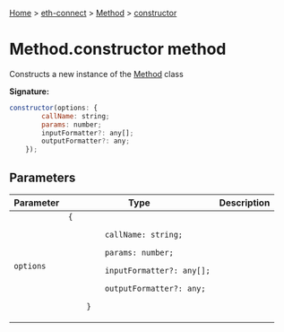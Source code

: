 [Home](./index) &gt; [eth-connect](./eth-connect.md) &gt; [Method](./eth-connect.method.md) &gt; [constructor](./eth-connect.method.constructor.md)

# Method.constructor method

Constructs a new instance of the [Method](./eth-connect.method.md) class

**Signature:**
```javascript
constructor(options: {
        callName: string;
        params: number;
        inputFormatter?: any[];
        outputFormatter?: any;
    });
```

## Parameters

|  Parameter | Type | Description |
|  --- | --- | --- |
|  `options` | `{`<p/>`        callName: string;`<p/>`        params: number;`<p/>`        inputFormatter?: any[];`<p/>`        outputFormatter?: any;`<p/>`    }` |  |

